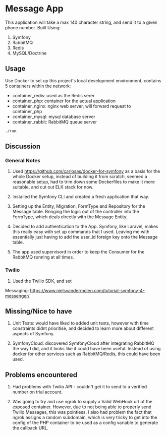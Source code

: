 # Message App

This application will take a max 140 character string, and send it to a given
phone number. Built Using:


1. Symfony
2. RabbitMQ
3. Redis
4. MySQL/Doctrine

## Usage

Use Docker to set up this project's local development environment, contains 5 
containers within the network:

 - container_redis: used as the Redis serer
 - container_php: container for the actual application
 - container_nginx: nginx web server, will forward request to container_php
 - container_mysql: mysql database server
 - container_rabbit: RabbitMQ queue server

```sh
./run
```

## Discussion

### General Notes
1. Used https://github.com/carlosas/docker-for-symfony as a basis for the whole
Docker setup, instead of building it from scratch, seemed a reasonable setup,
had to trim down some Dockerfiles to make it more suitable, and cut out ELK 
stack for now.

2. Installed the Symfony CLI and created a fresh application that way.

3. Setting up the Entity, Migration, FormType and Repository for the Message
table. Bringing the logic out of the controller into the FormType, which deals
directly with the Message Entity.

4. Decided to add authentication to the App. Symfony, like Laravel, makes this 
really easy with set up commands that I used. Leaving me with essentially
just having to add the user_id foreign key onto the Message table.

5. The app used supervisord in order to keep the Consumer for the RabbitMQ
running at all times.

### Twilio

1. Used the Twilio SDK, and set 

Messaging:
https://www.nielsvandermolen.com/tutorial-symfony-4-messenger/

## Missing/Nice to have

1. Unit Tests: would have liked to added unit tests, however with time
constraints didnt prioritise, and decided to learn more about different aspects
of Symfony.

2. SymfonyCloud: discovered SymfonyCloud after integrating RabbitMQ the way I 
did, and it looks like it could have been useful. Instead of using docker
for other services such as RabbitMQ/Redis, this could have been used.

## Problems encountered

1. Had problems with Twilio API - couldn't get it to send to a verified number
on trial account.

2. Was going to try and use ngrok to supply a Valid WebHook url of the exposed
container. However, due to not being able to properly send Twilio Messages, this
was pointless. I also had problem the fact that ngrok assigns a random 
subdomain, which is very tricky to get into the config of the PHP container
to be used as a config variable to generate the callback URL.